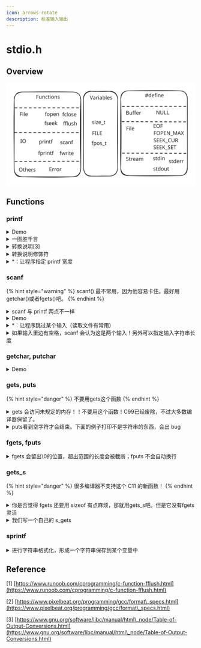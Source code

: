 ```yaml
---
icon: arrows-rotate
description: 标准输入输出
---
```


# stdio.h

## Overview

<img src="../../.gitbook/assets/file.excalidraw (2) (1).svg" alt="stdio.h大致内容[1]" class="gitbook-drawing">

## Functions

### printf

<details>

<summary>Demo</summary>

<pre class="language-c"><code class="lang-c">/* printout.c -- uses conversion specifiers */
#include &#x3C;stdio.h>
#define PI 3.141593
int main(void)
{
    int number = 7;
    float pies = 12.75;
    int cost = 7800;

<strong>    printf("The %d contestants ate %f berry pies.\n", number,
</strong><strong>           pies);
</strong><strong>    printf("The value of pi is %f.\n", PI);
</strong><strong>    printf("Farewell! thou art too dear for my possessing,\n");
</strong><strong>    printf("%c%d\n", '$', 2 * cost);
</strong>
    return 0;
}

// The 7 contestants ate 12.750000 berry pies.
// The value of pi is 3.141593.
// Farewell! thou art too dear for my possessing,
// $15600
</code></pre>

</details>

<details>

<summary>一图胜千言</summary>

<img src="../../.gitbook/assets/image (1) (1) (1) (1).png" alt="printf format specifications quick reference[2]" data-size="original">

</details>

<details>

<summary> 转换说明[3]</summary>

* %a 浮点数、十六进制数和p记数法（C99/C11）
* %A 浮点数、十六进制数和p记数法（C99/C11）
* %c 单个字符
* %d 有符号十进制整数
* %e 浮点数，e记数法
* %E 浮点数，e记数法
* %f 浮点数，十进制记数法
* %_g 根据值的不同，自动选择_f或\*e。\*e格式用于指数小于-4或者大于或等于精度时
* %_G 根据值的不同，自动选择_f或\*E。\*E格式用于指数小于-4或者大于或等于精度时
* %_i 有符号十进制整数（与d_相同）
* %o 无符号八进制整数
* %p 指针
* %s 字符串
* %u 无符号十进制整数
* %x 无符号十六进制整数，使用十六进制数0f
* %X 无符号十六进制整数，使用十六进制数0F
* %% 打印一个百分号

</details>

<details>

<summary>转换说明修饰符</summary>

* 标记：五种标记（-, +, 空格, #, and 0）
  * **-**：等待打印项左对齐。即，从字段的左侧开始打印该项。示例：“%-20s”
  * \+：有符号值若为正，则在值前面显示加号；若为负，则在值前面显示减号。示例：“%+6.2f”
  * 空格：有符号值若为正，则在值前面显示前导空格（不显示任何符号）；若为负，则在值前面显示减号+标记覆盖一个空格。示例：“%6.2f”
  * \#：把结果转换为另一种形式。如果是%o格式，则以0开始；如果是xx或XX格式，则以0x或0X开始；对于所有的浮点格式，#保证了即使后面没有任何数字，也打印一个小数点字符。对于gg和GG格式，#防止结果后面的0被删除。示例：“%#0”、“%#8.0f”、“%+#10.3e”
  * 0：对于数值格式，用前导0代替空格填充字段宽度。对于整数格式，如果出现-标记或指定精度，则忽略该标记
* 数字：最小字段宽度。如果不能容纳字符串，会自动增长。Example: "%4d".
* .数字：精度。Example："%5.2f"，字段宽度为5字符，其中小数点后有两位数字
  * 对于%e、%E和%f转换，表示小数点右边数字的位数
  * 对于%g和%G转换，表示有效数字最大位数
  * 对于%s转换，表示待打印字符的最大数量
  * 对于整型转换，表示待打印数字的最小位数
  * 如有必要，使用前导0来达到这个位数
  * 只使用.表示其后跟随一个0，所以%.f和%.0f相同
* h
  * 和整型转换说明一起使用，表示short int或unsigned short int类型的值
  * 示例: "%hu"、"%hx"、"%6.4hd"&#x20;
* hh
  * 和整型转换说明一起使用，表示signed char或unsigned char类型的值&#x20;
  * 示例: "%hhu"、"%hhx"、"%6.4hhd"&#x20;
* j
  * 和整型转换说明一起使用，表示intmax\_t或uintmax\_t类型的值。这些类型定义在stdint.h中&#x20;
  * 示例: "%ja"、"%8jx"&#x20;
* l
  * 和整型转换说明一起使用，表示long int或unsigned long int类型的值&#x20;
  * 示例: "%ld"、"%8lu"&#x20;
* ll
  * 和整型转换说明一起使用，表示long long int或unsigned long long int类型的值(C99)&#x20;
  * 示例: "%lld"、"%8llu"&#x20;
* L
  * 和浮点转换说明一起使用，表示long double类型的值&#x20;
  * 示例: "%Ld"、"%10.4Le"&#x20;
* t
  * 和整型转换说明一起使用，表示ptrdiff\_t类型的值。ptrdiff\_t是两个指针差值的类型(C99)&#x20;
  * 示例: "%td"、"%12ti"&#x20;
* z
  * 和整型转换说明一起使用，表示size\_t类型的值。size\_t是sizeof返回的类型(C99)&#x20;
  * 示例: "%zd"、"%12zd"

</details>

<details>

<summary>*：让程序指定 printf 宽度</summary>

<pre class="language-c"><code class="lang-c">/* varwid.c -- uses variable-width output field */
#include &#x3C;stdio.h>
int main(void)
{
    unsigned width, precision;
    int number = 256;
    double weight = 242.5;

    printf("Enter a field width:\n");
    scanf("%d", &#x26;width);
<strong>    printf("The number is :%*d:\n", width, number);
</strong>    printf("Now enter a width and a precision:\n");
    scanf("%d %d", &#x26;width, &#x26;precision);
<strong>    printf("Weight = %*.*f\n", width, precision, weight);
</strong>    printf("Done!\n");

    return 0;
}

// Enter a field width:
// 10
// The number is :       256:
// Now enter a width and a precision:
// 10 3
// Weight =    242.500
// Done!
</code></pre>

</details>

### scanf

{% hint style="warning" %}
scanf() 最不常用，因为他容易卡住。最好用 getchar()或者fgets()吧。
{% endhint %}

<details>

<summary>scanf 与 printf 两点不一样</summary>

* 变量前要加&
* double 的转换说明是 lf 而不是 f

</details>

<details>

<summary>Demo</summary>

<pre class="language-c"><code class="lang-c">// input.c -- when to use &#x26;
#include &#x3C;stdio.h>
int main(void)
{
    int age;      // variable
    float assets; // variable
    char pet[30]; // string

    printf("Enter your age, assets, and favorite pet.\n");
<strong>    scanf("%d %f", &#x26;age, &#x26;assets); // use the &#x26; here
</strong><strong>    scanf("%s", pet);              // no &#x26; for char array
</strong>    printf("%d $%.2f %s\n", age, assets, pet);

    return 0;
}

// 10 9.9
// a
// 10 $9.90 a
</code></pre>

</details>

<details>

<summary>*：让程序跳过某个输入（读取文件有常用）</summary>

```c
/* skiptwo.c -- skips over first two integers of input */
#include <stdio.h>
int main(void)
{
    int n;
    
    printf("Please enter three integers:\n");
    scanf("%*d %*d %d", &n);
    printf("The last integer was %d\n", n);
    
    return 0;
}

// Please enter three integers:
// 1 2 3
// The last integer was 3
```

</details>

<details>

<summary>如果输入里边有空格，scanf 会认为这是两个输入！另外可以指定输入字符串长度</summary>

```c
/* scan_str.c -- using scanf() */
#include <stdio.h>
int main(void)
{
    char name1[11], name2[11];
    int count;

    printf("Please enter 2 names.\n");
    count = scanf("%5s %10s", name1, name2);
    printf("I read the %d names %s and %s.\n",
           count, name1, name2);

    return 0;
}

// (base) kimshan@MacBook-Pro output % ./"scan_str"
// Please enter 2 names.
// 123 45
// I read the 2 names 123 and 45.
// (base) kimshan@MacBook-Pro output % ./"scan_str"
// Please enter 2 names.
// 1234567890
// I read the 2 names 12345 and 67890.
// (base) kimshan@MacBook-Pro output % ./"scan_str"
// Please enter 2 names.
// 1234567890 1234567890
// I read the 2 names 12345 and 67890.

```

</details>

### getchar, putchar

<details>

<summary>Demo</summary>

<pre class="language-c"><code class="lang-c">/* echo_eof.c -- repeats input to end of file */
#include &#x3C;stdio.h>
int main(void)
{
    int ch;
    
<strong>    while ((ch = getchar()) != EOF)
</strong><strong>        putchar(ch);
</strong>    
    return 0;
}

</code></pre>

</details>

### gets, puts

{% hint style="danger" %}
不要用gets这个函数
{% endhint %}

<details>

<summary>gets 会访问未规定的内存！！不要用这个函数！C99已经废除，不过大多数编译器保留了。</summary>

```c
#include <stdio.h>
#include <stdlib.h>
int main()
{
    char array1[8];
    fflush(stdin);
    gets(array1); // 1234567
    puts(array1); // 1234567
    char array2[8];
    fflush(stdin);
    gets(array2); // 12345678
    puts(array2); // 12345678
    char array3[8];
    fflush(stdin);
    gets(array3); // 123456789
    puts(array3); // 123456789
    return 0;
}

// (base) kimshan@MacBook-Pro output % ./"a"
// warning: this program uses gets(), which is unsafe.
// 1234567
// 1234567
// 12345678
// 12345678
// 123456789
// 123456789
// (base) kimshan@MacBook-Pro output
```

</details>

<details>

<summary>puts看到空字符才会结束。下面的例子打印不是字符串的东西，会出 bug</summary>

```c
/* nono.c -- no! */
#include <stdio.h>
int main(void)
{
    char side_a[] = "Side A";
    char dont[] = {'W', 'O', 'W', '!'};
    char side_b[] = "Side B";

    puts(dont); /* dont is not a string */
    // WOW!Side A

    return 0;
}
```

</details>

### fgets, fputs

<details>

<summary>fgets 会留出\0的位置，超出范围的长度会被截断；fputs 不会自动换行</summary>

```c
#include <stdio.h>
#include <stdlib.h>
int main()
{
    char array1[8];
    fflush(stdin);
    fgets(array1, sizeof(array1), stdin); // 1234567
    fputs(array1, stdout); // 1234567
    char array2[8];
    fflush(stdin);
    fgets(array2, sizeof(array2), stdin); // 12345678
    fputs(array2, stdout); // 1234567
    char array3[8];
    fflush(stdin);
    fgets(array3, sizeof(array3), stdin); // 123456789
    fputs(array3, stdout); // 1234567
    return 0;
}

// (base) kimshan@MacBook-Pro output % ./"a"
// 1234567
// 123456712345678
// 1234567123456789
// 1234567%
// (base) kimshan@MacBook-Pro output %
```

</details>

### gets\_s

{% hint style="danger" %}
很多编译器不支持这个 C11 的新函数！
{% endhint %}

<details>

<summary>你是否觉得 fgets 还要用 sizeof 有点麻烦，那就用gets_s吧。但是它没有fgets灵活</summary>



```c
#include <stdio.h>
#include <stdlib.h>
int main()
{
    char array1[8];
    fflush(stdin);
    gets_s(array1, 8);
    puts(array1);
    char array2[8];
    fflush(stdin);
    gets_s(array2, 8);
    puts(array2);
    char array3[8];
    fflush(stdin);
    gets_s(array3, 8);
    puts(array3);
    return 0;
}
```

</details>

<details>

<summary>我们写一个自己的 s_gets</summary>

```c
char * s_gets(char * st, int n)
{
    char * ret_val;
    int i = 0;
    
    ret_val = fgets(st, n, stdin);
    if (ret_val)
    {
        while (st[i] != '\n' && st[i] != '\0')
            i++;
        if (st[i] == '\n')
            st[i] = '\0';
        else // must have words[i] == '\0'
            while (getchar() != '\n')
                continue;
    }
    return ret_val;
}
```

</details>

### sprintf

<details>

<summary> 进行字符串格式化，形成一个字符串保存到某个变量中</summary>



```c
/* format.c -- format a string */
#include <stdio.h>
#define MAX 20
char *s_gets(char *st, int n);

int main(void)
{
    char first[MAX];
    char last[MAX];
    char formal[2 * MAX + 10];
    double prize;

    puts("Enter your first name:");
    s_gets(first, MAX);
    puts("Enter your last name:");
    s_gets(last, MAX);
    puts("Enter your prize money:");
    scanf("%lf", &prize);
    sprintf(formal, "%s, %-19s: $%6.2f\n", last, first, prize);
    puts(formal);

    return 0;
}

char *s_gets(char *st, int n)
{
    char *ret_val;
    int i = 0;

    ret_val = fgets(st, n, stdin);
    if (ret_val)
    {
        while (st[i] != '\n' && st[i] != '\0')
            i++;
        if (st[i] == '\n')
            st[i] = '\0';
        else // must have words[i] == '\0'
            while (getchar() != '\n')
                continue;
    }
    return ret_val;
}

// (base) kimshan@MacBook-Pro output % ./"format"
// Enter your first name:
// Charles
// Enter your last name:
// Shan
// Enter your prize money:
// 1000000
// Shan, Charles            : $1000000.00
```

</details>



## Reference

\[1] [https://www.runoob.com/cprogramming/c-function-fflush.html](https://www.runoob.com/cprogramming/c-function-fflush.html)

\[2] [https://www.pixelbeat.org/programming/gcc/format\_specs.html](https://www.pixelbeat.org/programming/gcc/format\_specs.html)

\[3] [https://www.gnu.org/software/libc/manual/html\_node/Table-of-Output-Conversions.html](https://www.gnu.org/software/libc/manual/html\_node/Table-of-Output-Conversions.html)
